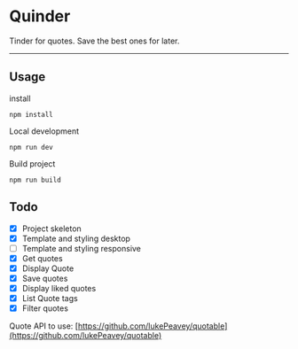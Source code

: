 # Quinder

Tinder for quotes. Save the best ones for later.

---

## Usage

install
```
npm install
```

Local development
```
npm run dev
```

Build project
```
npm run build
```


## Todo

- [x] Project skeleton
- [x] Template and styling desktop
- [ ] Template and styling responsive
- [x] Get quotes
- [x] Display Quote
- [x] Save quotes
- [x] Display liked quotes
- [x] List Quote tags
- [x] Filter quotes

Quote API to use: [https://github.com/lukePeavey/quotable](https://github.com/lukePeavey/quotable)